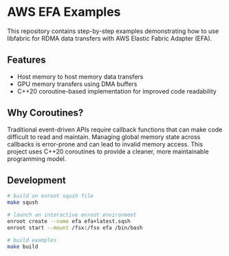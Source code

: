 # AWS EFA Examples

This repository contains step-by-step examples demonstrating how to use libfabric
for RDMA data transfers with AWS Elastic Fabric Adapter (EFA).

## Features

- Host memory to host memory data transfers
- GPU memory transfers using DMA buffers
- C++20 coroutine-based implementation for improved code readability

## Why Coroutines?

Traditional event-driven APIs require callback functions that can make code
difficult to read and maintain. Managing global memory state across callbacks
is error-prone and can lead to invalid memory access. This project uses C++20
coroutines to provide a cleaner, more maintainable programming model.

## Development

```bash
# build an enroot sqush file
make sqush

# launch an interactive enroot environment
enroot create --name efa efa+latest.sqsh
enroot start --mount /fsx:/fsx efa /bin/bash

# build examples
make build
```
